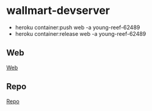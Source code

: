 # wallmart-devserver

- heroku container:push web -a young-reef-62489
- heroku container:release web -a young-reef-62489

## Web

[Web](https://young-reef-62489.herokuapp.com/)

## Repo

[Repo](https://github.com/docentedev/wallmart-devserver)
